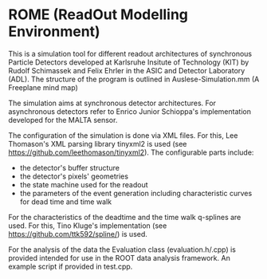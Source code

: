 # ROME (ReadOut Modelling Environment)
This is a simulation tool for different readout architectures of synchronous Particle Detectors developed at Karlsruhe Insitute of Technology (KIT) by Rudolf Schimassek and Felix Ehrler in the ASIC and Detector Laboratory (ADL).
The structure of the program is outlined in Auslese-Simulation.mm (A Freeplane mind map)

The simulation aims at synchronous detector architectures. For asynchronous detectors refer to Enrico Junior Schioppa's implementation developed for the MALTA sensor.

The configuration of the simulation is done via XML files. For this, Lee Thomason's XML parsing library tinyxml2 is used (see https://github.com/leethomason/tinyxml2).
The configurable parts include:
* the detector's buffer structure
* the detector's pixels' geometries
* the state machine used for the readout
* the parameters of the event generation including characteristic curves for dead time and time walk

For the characteristics of the deadtime and the time walk q-splines are used. For this, Tino Kluge's implementation (see https://github.com/ttk592/spline/) is used.

For the analysis of the data the Evaluation class (evaluation.h/.cpp) is provided intended for use in the ROOT data analysis framework. An example script if provided in test.cpp.
